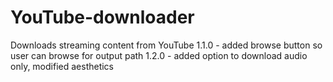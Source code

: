 # YouTube-downloader
 Downloads streaming content from YouTube
1.1.0 - added browse button so user can browse for output path
1.2.0 - added option to download audio only, modified aesthetics